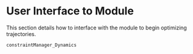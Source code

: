 # User Interface to Module

This section details how to interface with the module to begin optimizing
trajectories.

```@docs
constraintManager_Dynamics
```

